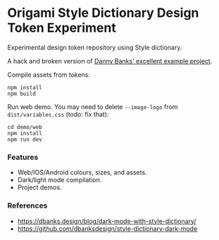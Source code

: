 # Origami Style Dictionary Design Token Experiment

Experimental design token repository using Style dictionary.

A hack and broken version of [Danny Banks' excellent example project](https://github.com/dbanksdesign/style-dictionary-dark-mode).

Compile assets from tokens:
```
npm install
npm build
```

Run web demo. You may need to delete `--image-logo` from `dist/variables.css` (todo: fix that):
```
cd demo/web
npm install
npm run dev
```


### Features
- Web/IOS/Android colours, sizes, and assets.
- Dark/light mode compilation.
- Project demos.

### References

- https://dbanks.design/blog/dark-mode-with-style-dictionary/
- https://github.com/dbanksdesign/style-dictionary-dark-mode
